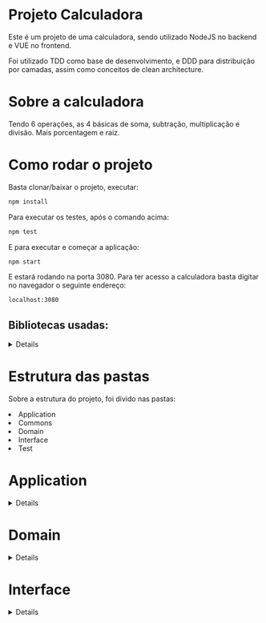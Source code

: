 # Projeto Calculadora
Este é um projeto de uma calculadora, sendo utilizado NodeJS no backend e VUE no frontend.

Foi utilizado TDD como base de desenvolvimento, e DDD para distribuição por camadas, assim como conceitos de clean architecture.

# Sobre a calculadora

Tendo 6 operações, as 4 básicas de soma, subtração, multiplicação e divisão. Mais porcentagem e raiz.

# Como rodar o projeto

Basta clonar/baixar o projeto, executar: 

```bash
npm install 
```

Para executar os testes, após o comando acima:

```bash
npm test
```

E para executar e começar a aplicação:

```bash
npm start
```

E estará rodando na porta 3080. Para ter acesso a calculadora basta digitar no navegador o seguinte endereço:
```bash
localhost:3080
```

## Bibliotecas usadas:
<details>
	<li> Express - Produção
	<li> Mocha - Testes
	<li> Chai - Testes
	<li> Chai-http - Testes
	<li> cors - Produção
	<li> mathjs - Produção
	<li> Nodemon - Densevolvimento
	<li> Winston - Densevolvimento, e produção
</details>


# Estrutura das pastas

Sobre a estrutura do projeto, foi divido nas pastas:

<li>Application

<li>Commons

<li>Domain

<li>Interface

<li>Test

# Application
<details>

  ### Função canalizador-validação-operação
  ```bash
  const canalizadorValidacaoOperacao = async(primeiroValor, operador, segundoValor) => {
      try {
          const resultadoValidacao = await validacaoDados([primeiroValor, operador, segundoValor]);
          if(resultadoValidacao[2] === 'ok'){
              let resultadoOperacao = await controllerOperacao(resultadoValidacao[0], operador, resultadoValidacao[1]);
              if(resultadoOperacao === 'Calculo não reconhecido'){
                  const erroValidacao = await httpStatusResponse(500, 'erro interno', 'canalizador-validacao-operacao');
                  return erroValidacao;
              }else{
                  resultadoOperacao = resultadoOperacao.toFixed(15);
                  resultadoOperacao = resultadoOperacao.toString();
                  const resultadoFinal = await httpStatusResponse(200, resultadoOperacao, 'canalizador-validacao-operacao');
                  return resultadoFinal;
              }
          }else {
              const erroValidacao = await httpStatusResponse(400, 'Entrada inválida', 'canalizador-validacao-operacao');
              return erroValidacao;
          }
      } catch (erro) {
          const erroValidacao = await httpStatusResponse(500, (erro.message), 'canalizador-validacao-operacao');
          return erroValidacao;
      };
  };
  ```
  <details>

    Descrição
        Recebe os dados da rota POST, e canaliza para enviar para o controller de validação dos dados, e 
        se retornar tudo válido envia os valores para o controller de operações

    Parametros
        primeiroValor: O primeiro valor da calculadora. Ex: 2 + 3, nesse caso seria o 2
        operador: O operador que foi passado. Ex: 2 + 3, nesse caso seria o +
        segundoValor: O segundo valor da calculadora. Ex: 2 + 3, nesse caso seria o 3

    O que a função retorna
        Retorna o resultado se a operação for válida, e Entrada inválida se por acaso for uma operação impossivel.

  </details>  

  ### Função controller-operação
  ```bash
  const controllerOperacao = async(primeiroValor, operador, segundoValor) => {
    try {
        const actions = {
            '+': (a, b) => funcaoDeAdicao(a, b),
            '-': (a, b) => funcaoDeSubtracao(a, b),
            '*': (a, b) => funcaoDeMultiplicacao(a, b),
            '/': (a, b) => funcaoDeDivisao(a, b),
            '%': (a, b) => funcaoDePorcentagem(a, b),
            '√': (a, b) => funcaoDeRaiz(a, b),
        };
        return actions[operador]?.(primeiroValor, segundoValor) ?? "Calculo não reconhecido";
    } catch (erro) {
        console.log(erro);
    };
  };
  ```
  <details>

    Descrição
        Recebe os dados da função canalizadora de validação e operações. E checa qual é a operação que deve fazer, e chama a função correta.

    Parametros
        primeiroValor: O primeiro valor da calculadora. Ex: 2 + 3, nesse caso seria o 2
        operador: O operador que foi passado. Ex: 2 + 3, nesse caso seria o +
        segundoValor: O segundo valor da calculadora. Ex: 2 + 3, nesse caso seria o 3

    O que a função retorna
        Retorna o resultado se a operação for válida, e Calculo não reconhecido se por acaso for uma operação impossivel.

  </details>

  ### Função conversão de string para numero
  ```bash
  const conversaoStringNumero = async(valor)=>{
    try {
        return parseFloat(valor);
    } catch (erro) {
        const erroConversao = await httpStatusResponse(500, (erro.message), 'conversao-string-numero');
        return erroConversao;
    };
  };
  ```
  <details>

    Descrição
        Recebe os parametros que forem string, e retorna como float

    Parametros
        valor: O parametro que for string.

    O que a função retorna
        Retorna o parametro com um tipo de numero.

  </details>
</details>

# Domain
<details>
    
  ### Função adição
  ```bash
  const funcaoDeAdicao = async(...valores) => {
      return valores.reduce((acumulador, proximoValor) => acumulador + proximoValor);
  };
  ```
  <details>

    Descrição
        Recebe um array de valores, e faz a soma.

    Parametros
        valores: Um array dinâmico, podendo ser passado quantos valores necessário. Ex: (2, 3); Ex2: (5, 8, 15).

    O que a função retorna
        Retorna o resultado da soma.

  </details>

  ### Função subtração
  ```bash
  const funcaoDeSubtracao = async(...valores) => {
      return valores.reduce((acumulador, proximoValor) => acumulador - proximoValor);
  };
  ```
  <details>

    Descrição
        Recebe um array de valores, e faz a subtração.

    Parametros
        valores: Um array dinâmico, podendo ser passado quantos valores necessário. Ex: (2, 3); Ex2: (5, 8, 15).

    O que a função retorna
        Retorna o resultado da subtração.

  </details>

  ### Função multiplicação
  ```bash
  const funcaoDeMultiplicar = async(...valores) => {
      return valores.reduce((acumulador, proximoValor) => acumulador * proximoValor);
  };
  ```
  <details>

    Descrição
        Recebe um array de valores, e faz a multiplicação.

    Parametros
        valores: Um array dinâmico, podendo ser passado quantos valores necessário. Ex: (2, 3); Ex2: (5, 8, 15).

    O que a função retorna
        Retorna o resultado da multiplicação.

  </details>

  ### Função divisão
  ```bash
  const funcaoDeDividir = async(...valores) => {
      return valores.reduce((acumulador, proximoValor) => acumulador / proximoValor);
  };
  ```
  <details>

    Descrição
        Recebe um array de valores, e faz a divisão.

    Parametros
        valores: Um array dinâmico, podendo ser passado quantos valores necessário. Ex: (2, 3); Ex2: (5, 8, 15).

    O que a função retorna
        Retorna o resultado da divisão.

  </details>

  ### Função porcentagem
  ```bash
  const funcaoDePorcentagem = async(porcentagem, valor) => {
      return porcentagem * valor / 100;
  };
  ```
  <details>

    Descrição
        Recebe dois parametros, e calcula a porcentagem de um valor.

    Parametros
        porcentagem: A parte que deseja saber de um valor, o primeiro valor passado na calculadora. Ex: o 10% de, 10% de 80.
        valor: O todo que deseja saber a parte quanto é, o segundo valor passado na calculadora. Ex: o 80 de, 10% de 80.

    O que a função retorna
        Retorna o resultado da operação. No caso do exemplo seria 8.

  </details>

  ### Função raiz
  ```bash
  const funcaoDeRaiz = async(radicando, indice) => {
      return mathjs.nthRoot(radicando, indice);
  };
  ```
  <details>

    Descrição
        Recebe 2 parametros, o radicando e o indice, e calcula a raiz.

    Parametros
        radicando: O primeiro valor passado na calculadora, o radicando da raiz. Ex: 4 √ 2, nesse caso seria o 4, ou seja raiz quadrada de 4.
        indice: O segundo valor passado na calculadora, o indice da raiz. Ex: 8 √ 3, nesse caso seria o 3, ou seja raiz cúbica de 8.

    O que a função retorna
        Retorna o resultado da raiz, utilizando a biblioteca mathjs, para fazer o calculo de raizes de vários indices diferentes.

  </details>

</details>


# Interface
<details>
    
  ### Função controller-validação-nulo
  ```bash
	const controllerValidacaoNulos = async(dados)=>{
			try {
					let respostaValidacao = [];
					for(let i = 0; i<3; i++){
							respostaValidacao.push(await ValidacaoDadosVaziosOuNulos(dados[i]));
					};
					if(respostaValidacao[0] === 'ok' && respostaValidacao[1] === 'ok' && respostaValidacao[2] === 'ok'){
							return 'ok'
					}else{
							return 'erro'
					}
			} catch (erro) {
					const erroValidacao = await httpStatusResponse(500, (erro.message), 'validacao-operador');
					return erroValidacao;
			};
	};
  ```
  <details>

    Descrição
        Um controller que recebe os dados, e chama função pra checar se cada valor é nulo ou vazio, e retorna se está tudo válido.

    Parametros
        dados: Um array com os 3 parametros de 2 operandos e 1 operador.

    O que a função retorna
        Retorna uma string 'ok' indicando que os dados não são nulos, ou vazios.

  </details>

  ### Função controller validação numeros
  ```bash
	const controllerValidacaoNumeros = async(dados)=>{
			try {
					let respostaNumero = [];
					let resultadoConversao = [];
					for(let i = 0; i<2; i++){
							respostaNumero.push(await ValidacaoValoresSaoNumericos(dados[i]));
					}

					if(respostaNumero[0] === 'ok' && respostaNumero[1] === 'ok'){

							return [dados[0], dados[1], 'ok'];

					}else if(respostaNumero[0] === 'string' && respostaNumero[1] === 'ok'){

							resultadoConversao.push(await conversaoStringNumero(dados[0]));
							return [resultadoConversao[0], dados[1], 'ok'];

					}else if(respostaNumero[0] === 'ok' && respostaNumero[1] === 'string'){

							resultadoConversao.push(await conversaoStringNumero(dados[1]));
							return [dados[0], resultadoConversao[0], 'ok'];

					}else if(respostaNumero[0] === 'string' && respostaNumero[1] === 'string'){

							resultadoConversao.push(await conversaoStringNumero(dados[0]));
							resultadoConversao.push(await conversaoStringNumero(dados[1]));
							return [resultadoConversao[0], resultadoConversao[1], 'ok'];

					}
			} catch (erro) {
					const erroValidacao = await httpStatusResponse(500, (erro.message), 'validacao-nulo');
					return erroValidacao;
			};
	};
  ```
	
  <details>

    Descrição
        Recebe um array de valores, e chama a função que checa se é string ou numero o tipo do valor. Após se for retornado que um dos parametros é string, chama
				a função que converte de string para float.

    Parametros
        valores: Um array com os 3 parametros da operação.

    O que a função retorna
        Retorna um array, com os valores operandos, em formato de numeral, e um terceiro valor no array, como uma string 'ok' para indicar que tudo ocorreu certo.

  </details>
	
 


  ### Função da rota POST da API
  ```bash
	router
	.post("/api", async (req, res) => {
			try {
					console.log('Rota API - calculo');
					let resultadoFinal
					let primeiroValor = req.body.primeiroValor;
					let segundoValor = req.body.segundoValor;
					let operador = req.body.operador;
					resultadoFinal = await canalizadorValidacaoOperacao(primeiroValor, operador, segundoValor);
					res.status(resultadoFinal.statusCode).send(resultadoFinal.body);
			} catch (error) {
					const finalError = await httpStatusResponse(500, (error.message), 'api-post-routes');
					res.status(finalError.statusCode).send(finalError.body);         
			}  
	});
  ```
  <details>

    Descrição
        Recebe a requisição, atribui a 3 variaveis, os valores das operação enviados no body da requisição, e chama o canalizador de validação e operação.

    Parametros
        req: A requisição da chamada.
        res: A resposta da chamada.

    O que a função retorna
        Retorna o resultado da operação caso for com sucesso, e entrada inválida e erro 400, se for uma operação inválida.

  </details>

  ### Função canalizadora de validação dos dados
  ```bash
	const validacaoDados = async(dados)=>{
			try {
					const resultadoNulo = await controllerValidacaoNulos(dados);

					if(resultadoNulo === 'ok'){
							const resultadoOperador = await ValidacaoOperador(dados[1]);

							if(resultadoOperador === 'ok'){
									const resultadoNumero = await controllerValidacaoNumeros([dados[0], dados[2]]);

									if(resultadoNumero[2] === 'ok'){
											const resultadoValidacaoZero = await validacaoOperacaoZero(dados[1], resultadoNumero[1]);

											if(resultadoValidacaoZero === 'ok'){

													return resultadoNumero;
											}else {

													return 'entrada inválida';
											}
									} else{

											return 'entrada inválida';
									}
							}else{

									return 'entrada inválida';
							}
					}else{

							return 'entrada inválida';
					}
			} catch (erro) {
					const erroValidacao = await httpStatusResponse(500, (erro.message), 'validacao-operador');
					return erroValidacao;
			};
	};
  ```
  <details>

    Descrição
        Recebe um array com os valores da operação, e faz todas as chamadas das funções que vão individualmente fazer a validação dos dados. O objetivo dessa função
				é chamar todas as funções que fazem uma validação individual, e fazer a checagem do retorno dessas funções.

    Parametros
        valores: Um array com os 3 parametros da operação.

    O que a função retorna
        Retorna um array com 3 valores, sendo os 2 parametros operandos, com a conversão de string para numero se for necessário, e uma strin 'ok', indicando
				que a validação voltou que está tudo válido.

  </details>

  ### Função validação nulo
  ```bash
	const ValidacaoDadosVaziosOuNulos = async(dado)=>{
			try {
					const validacaoValores = {
							null: 'nulo',
							"": 'vazio',
							undefined: 'indefinido'
					};
					return validacaoValores[dado] ?? "ok";
			} catch (erro) {
					const erroValidacao = await httpStatusResponse(500, (erro.message), 'validacao-nulo');
					return erroValidacao;
			};
	};
  ```
  <details>

    Descrição
        Recebe um parametro individual, e checa se é nulo, string vazia, ou indefinido.

    Parametros
        dado: Um dos operandos, ou o operador.

    O que a função retorna
        Se for um dos 3, retorna uma string indicando qual o tipo. E se não for nenhum dos 3, retorna 'ok'.

  </details>

  ### Função validação numero
  ```bash
	const ValidacaoValoresSaoNumericos = async(dado)=>{
			try {
					const validacaoValores = {
							string: 'string',
							number: 'ok',
					};
					return validacaoValores[typeof(dado)];
			} catch (erro) {
					const erroValidacao = await httpStatusResponse(500, (erro.message), 'validacao-numero');
					return erroValidacao;
			}; 
	};
  ```
  <details>

    Descrição
        Recebe um parametro individual, e checa se é string ou um numero.

    Parametros
        dado: Um dos operandos.

    O que a função retorna
        Se o parametro passado for uma string retorna 'string', se for um numero retorna 'ok'.

  </details>
	
  ### Função validação operação com 0
  ```bash
	const validacaoOperacaoZero = async(operador, segundoValor)=>{
			try {
					if(operador === '√' && segundoValor === 0){
							return 'entrada inválida';
					}
					if(operador === '/' && segundoValor === 0){
							return 'entrada inválida';
					} else {
							return 'ok'
					}
			} catch (erro) {
					const erroValidacao = await httpStatusResponse(500, (erro.message), 'validacao-operacao-zero');
					return erroValidacao;
			};
	};
  ```
  <details>

    Descrição
        Recebe 2 parametros, o operador, e o segundo operando, e checa se o operando é uma Raiz, e o segundo valor 0, para uma raiz com indice 0. Ou se o operando é
				uma divisão, e o segundo valor 0, sendo uma divisão por 0. São duas operações que não são possiveis de fazer.

    Parametros
        operador: O operador passado para calcular.
				segundoValor: O segundo operando, passado para calcular.

    O que a função retorna
        Se por acaso entrar em qualquer um dos 2 casos, de divisão por 0 ou raiz com indice 0, retorna entrada inválida, se não for, retorna 'ok'.

  </details>
	
	
  ### Função validação operador
  ```bash
	const ValidacaoOperador = async(dado)=>{
			try {
					const operadores = {
							'+': 'ok',
							'-': 'ok',
							'*': 'ok',
							'/': 'ok',
							'%': 'ok',
							'√': 'ok',
					};
					return operadores[dado] ?? "inválido";
			} catch (erro) {
					const erroValidacao = await httpStatusResponse(500, (erro.message), 'validacao-operador');
					return erroValidacao;
			};
	};
  ```
  <details>

    Descrição
        Recebe um parametro individual, que é para checar se o operador passado é válido.

    Parametros
        dado: O operador.

    O que a função retorna
        Se for qualquer um dos 6 Operadores disponiveis nessa calculadora, retorna 'ok', se não retorna 'inválido'.

  </details>
	
</details>

